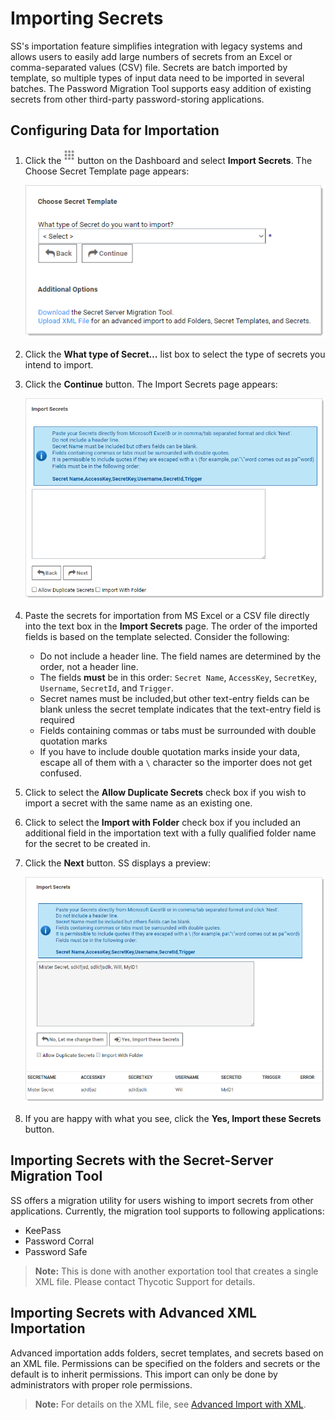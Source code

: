 [title]: # (Importing Secrets)
[tags]: # (Import)
[priority]: # (1000)

# Importing Secrets

SS's importation feature simplifies integration with legacy systems and allows users to easily add large numbers of secrets from an Excel or comma-separated values (CSV) file. Secrets are batch imported by template, so multiple types of input data need to be imported in several batches. The Password Migration Tool supports easy addition of existing secrets from other third-party password-storing applications.

## Configuring Data for Importation

1. Click the ![1557174423911](images/1557174423911.png) button on the Dashboard and select **Import Secrets**. The Choose Secret Template page appears:

   ![1557174549399](images/1557174549399.png)

1. Click the **What type of Secret…** list box to select the type of secrets you intend to import.

1. Click the **Continue** button. The Import Secrets page appears:

   ![1557174816852](images/1557174816852.png)

1. Paste the secrets for importation from MS Excel or a CSV file directly into the text box in the **Import Secrets**  page. The order of the imported fields is based on the template selected. Consider the following:

   - Do not include a header line. The field names are determined by the order, not a header line.
   - The fields **must** be in this order: `Secret Name`, `AccessKey`, `SecretKey`, `Username`, `SecretId`, and `Trigger`.
   - Secret names must be included,but other text-entry fields can be blank unless the secret template indicates that the text-entry field is required
   - Fields containing commas or tabs must be surrounded with double quotation marks
   - If you have to include double quotation marks inside your data, escape all of  them with a `\` character so the importer does not get confused.

1. Click to select the **Allow Duplicate Secrets** check box if you wish to import a secret with the same name as an existing one.

1. Click to select the **Import with Folder** check box if you included an additional field in the importation  text with a fully qualified folder name for the secret to be created in.

1. Click the **Next** button. SS displays a preview:

   ![1557176230259](images/1557176230259.png)

1. If you are happy with what you see, click the **Yes, Import these Secrets** button.

## Importing Secrets with the Secret-Server Migration Tool

SS offers a migration utility for users wishing to import secrets from other applications. Currently, the migration tool supports to following applications:

- KeePass
- Password Corral
- Password Safe

> **Note:** This is done with another exportation tool that creates a single XML file. Please contact Thycotic Support for details.

## Importing Secrets with Advanced XML Importation

Advanced importation adds folders, secret templates, and secrets based on an XML file. Permissions can be specified on the folders and secrets or the default is to inherit permissions. This import can only be done by administrators with proper role permissions.

> **Note:** For details on the XML file, see [Advanced Import with XML](https://updates.thycotic.net/links.ashx?AdvancedImportWithXML).
